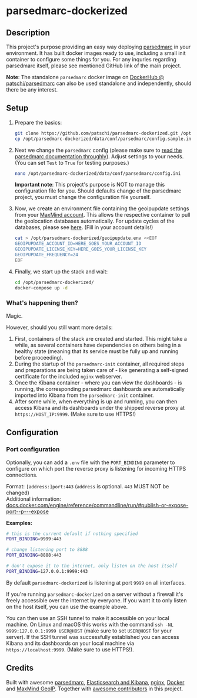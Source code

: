 # parsedmarc-dockerized

## Description

This project's purpose providing an easy way deploying [parsedmarc](https://github.com/domainaware/parsedmarc) in your environment. It has built docker images ready to use, including a small init container to configure some things for you. For any inquries regarding parsedmarc itself, please see mentioned GitHub link of the main project.

**Note**: The standalone `parsedmarc` docker image on [DockerHub @ patschi/parsedmarc](https://hub.docker.com/r/patschi/parsedmarc) can also be used standalone and independently, should there be any interest.

## Setup

1. Prepare the basics:

    ```bash
    git clone https://github.com/patschi/parsedmarc-dockerized.git /opt/parsedmarc-dockerized/
    cp /opt/parsedmarc-dockerized/data/conf/parsedmarc/config.sample.ini /opt/parsedmarc-dockerized/data/conf/parsedmarc/config.ini
    ```

2. Next we change the `parsedmarc` config (please make sure to [read the parsedmarc documentation throughly](https://domainaware.github.io/parsedmarc/#configuration-file)). Adjust settings to your needs. (You can set `Test` to `True` for testing purposes.)

    ```bash
    nano /opt/parsedmarc-dockerized/data/conf/parsedmarc/config.ini
    ```

    **Important note**: This project's purpose is NOT to manage this configuration file for you. Should defaults change of the parsedmarc project, you must change the configuration file yourself.

3. Now, we create an environment file containing the geoipupdate settings from your [MaxMind account](https://www.maxmind.com/en/account/). This allows the respective container to pull the geolocation databases automatically. For update cycles of the databases, please see [here](https://support.maxmind.com/geoip-faq/geoip2-and-geoip-legacy-database-updates/how-often-are-the-geoip2-and-geoip-legacy-databases-updated/). (Fill in your account details!)

    ```bash
    cat > /opt/parsedmarc-dockerized/geoipupdate.env <<EOF
    GEOIPUPDATE_ACCOUNT_ID=HERE_GOES_YOUR_ACCOUNT_ID
    GEOIPUPDATE_LICENSE_KEY=HERE_GOES_YOUR_LICENSE_KEY
    GEOIPUPDATE_FREQUENCY=24
    EOF
    ```

4. Finally, we start up the stack and wait:

    ```bash
    cd /opt/parsedmarc-dockerized/
    docker-compose up -d
    ```

### What's happening then?

Magic.

However, should you still want more details:

1. First, containers of the stack are created and started. This might take a while, as several containers have dependencies on others being in a healthy state (meaning that its service must be fully up and running before proceeding).
2. During the startup of the `parsedmarc-init` container, all required steps and preparations are being taken care of - like generating a self-signed certificate for the included `nginx` webserver.
3. Once the Kibana container - where you can view the dashboards - is running, the corresponding parsedmarc dashboards are automatically imported into Kibana from the `parsedmarc-init` container.
4. After some while, when everything is up and running, you can then access Kibana and its dashboards under the shipped reverse proxy at `https://HOST_IP:9999`. (Make sure to use HTTPS!)

## Configuration

### Port configuration

Optionally, you can add a `.env` file with the `PORT_BINDING` parameter to configure on which port the reverse proxy is listening for incoming HTTPS connections.

Format: `[address:]port:443` (`address` is optional. `443` MUST NOT be changed)  
Additional information: [docs.docker.com/engine/reference/commandline/run/#publish-or-expose-port--p---expose](https://docs.docker.com/engine/reference/commandline/run/#publish-or-expose-port--p---expose)

**Examples:**

```bash
# this is the current default if nothing specified
PORT_BINDING=9999:443

# change listening port to 8888
PORT_BINDING=8888:443

# don't expose it to the internet, only listen on the host itself
PORT_BINDING=127.0.0.1:9999:443
```

By default `parsedmarc-dockerized` is listening at port `9999` on all interfaces.

If you're running `parsedmarc-dockerized` on a server without a firewall it's freely accessible over the internet by everyone. If you want it to only listen on the host itself, you can use the example above.

You can then use an SSH tunnel to make it accessible on your local machine. On Linux and macOS this works with the command `ssh -NL 9999:127.0.0.1:9999 USER@HOST` (make sure to set `USER@HOST` for your server). If the SSH tunnel was successfully established you can access Kibana and its dashboards on your local machine via `https://localhost:9999`. (Make sure to use HTTPS!).

## Credits

Built with awesome [parsedmarc](https://github.com/domainaware/parsedmarc), [Elasticsearch and Kibana](https://www.elastic.co/), [nginx](https://nginx.org), [Docker](https://docker.com) and [MaxMind GeoIP](https://dev.maxmind.com/geoip/geoip2/geolite2/). Together with [awesome contributors](https://github.com/patschi/parsedmarc-dockerized/graphs/contributors) in this project.
